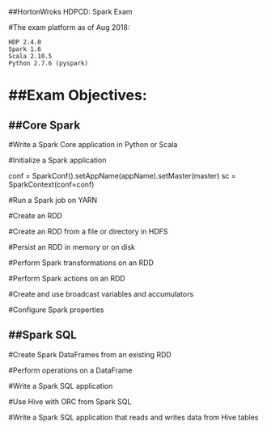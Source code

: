 ##HortonWroks HDPCD: Spark Exam

#The exam platform as of Aug 2018: 

    HDP 2.4.0
    Spark 1.6
    Scala 2.10.5
    Python 2.7.6 (pyspark)


##Exam Objectives:
==================

##Core Spark
-----------

#Write a Spark Core application in Python or Scala

#Initialize a Spark application
	
conf = SparkConf().setAppName(appName).setMaster(master)
sc = SparkContext(conf=conf)

#Run a Spark job on YARN

#Create an RDD

#Create an RDD from a file or directory in HDFS

#Persist an RDD in memory or on disk

#Perform Spark transformations on an RDD

#Perform Spark actions on an RDD

#Create and use broadcast variables and accumulators

#Configure Spark properties


##Spark SQL
----------

#Create Spark DataFrames from an existing RDD

#Perform operations on a DataFrame

#Write a Spark SQL application

#Use Hive with ORC from Spark SQL

#Write a Spark SQL application that reads and writes data from Hive tables


